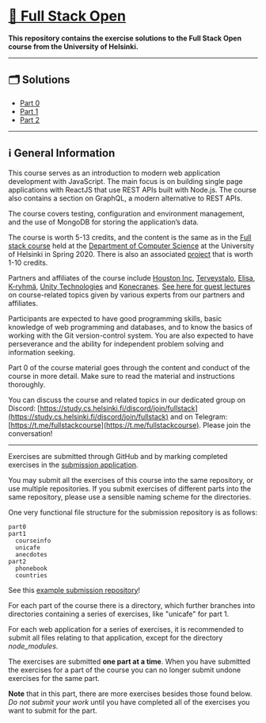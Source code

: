 # [🔗 Full Stack Open](https://fullstackopen.com/)

**This repository contains the exercise solutions to the Full Stack Open course from the University of Helsinki.**

---

## 🗂 Solutions

- [Part 0](https://github.com/ts-oh/FSO/tree/main/part0)
- [Part 1](https://github.com/ts-oh/FSO/tree/main/part1)
- [Part 2](https://github.com/ts-oh/FSO/tree/main/part2)

---

## ℹ️ General Information

This course serves as an introduction to modern web application development with JavaScript. The main focus is on building single page applications with ReactJS that use REST APIs built with Node.js. The course also contains a section on GraphQL, a modern alternative to REST APIs.

The course covers testing, configuration and environment management, and the use of MongoDB for storing the application’s data.

The course is worth 5-13 credits, and the content is the same as in the [Full stack course](https://fullstack-hy2020.github.io/) held at the [Department of Computer Science](https://www.helsinki.fi/en/computer-science) at the University of Helsinki in Spring 2020. There is also an associated [project](https://fullstackopen.com/osa0/yleista#full-stack-harjoitustyo) that is worth 1-10 credits.

Partners and affiliates of the course include [Houston Inc](https://www.houston-inc.com/), [Terveystalo](https://www.terveystalo.com/fi/Yritystietoa/Terveystalo-tyontantajana/Digital-Health/), [Elisa](https://elisa.fi/), [K-ryhmä](https://www.kesko.fi/), [Unity Technologies](https://www.instagram.com/unitytechnologies/?hl=en) and [Konecranes](https://careers.konecranes.com/Konecranes/). [See here for guest lectures](https://www.youtube.com/watch?v=BZexOyQZMMc&list=PLumQiZ25uijis31zaRL7rhzLalSwLqUtm) on course-related topics given by various experts from our partners and affiliates.

Participants are expected to have good programming skills, basic knowledge of web programming and databases, and to know the basics of working with the Git version-control system. You are also expected to have perseverance and the ability for independent problem solving and information seeking.

Part 0 of the course material goes through the content and conduct of the course in more detail. Make sure to read the material and instructions thoroughly.

You can discuss the course and related topics in our dedicated group on Discord: [https://study.cs.helsinki.fi/discord/join/fullstack](https://study.cs.helsinki.fi/discord/join/fullstack) and on Telegram: [https://t.me/fullstackcourse](https://t.me/fullstackcourse). Please join the conversation!

---

Exercises are submitted through GitHub and by marking completed exercises in the [submission application](https://studies.cs.helsinki.fi/stats/courses/fullstackopen).

You may submit all the exercises of this course into the same repository, or use multiple repositories. If you submit exercises of different parts into the same repository, please use a sensible naming scheme for the directories.

One very functional file structure for the submission repository is as follows:

```
part0
part1
  courseinfo
  unicafe
  anecdotes
part2
  phonebook
  countries
```

See this [example submission repository](https://github.com/fullstack-hy2020/example-submission-repository)!

For each part of the course there is a directory, which further branches into directories containing a series of exercises, like "unicafe" for part 1.

For each web application for a series of exercises, it is recommended to submit all files relating to that application, except for the directory _node_modules_.

The exercises are submitted **one part at a time**. When you have submitted the exercises for a part of the course you can no longer submit undone exercises for the same part.

**Note** that in this part, there are more exercises besides those found below. _Do not submit your work_ until you have completed all of the exercises you want to submit for the part.
